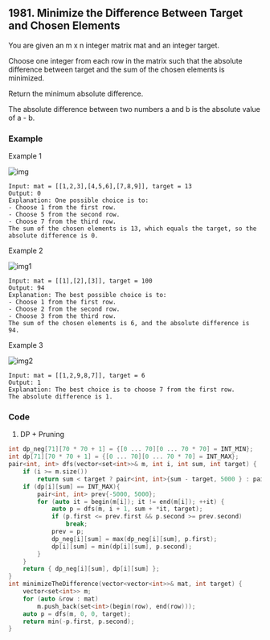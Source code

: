 ## 1981. Minimize the Difference Between Target and Chosen Elements

You are given an m x n integer matrix mat and an integer target.

Choose one integer from each row in the matrix such that the absolute difference between target and the sum of the chosen elements is minimized.

Return the minimum absolute difference.

The absolute difference between two numbers a and b is the absolute value of a - b.

### Example

Example 1

![img](https://assets.leetcode.com/uploads/2021/08/03/matrix1.png "img")

```text
Input: mat = [[1,2,3],[4,5,6],[7,8,9]], target = 13
Output: 0
Explanation: One possible choice is to:
- Choose 1 from the first row.
- Choose 5 from the second row.
- Choose 7 from the third row.
The sum of the chosen elements is 13, which equals the target, so the absolute difference is 0.
```

Example 2

![img1](https://assets.leetcode.com/uploads/2021/08/03/matrix1-1.png "img1")

```text
Input: mat = [[1],[2],[3]], target = 100
Output: 94
Explanation: The best possible choice is to:
- Choose 1 from the first row.
- Choose 2 from the second row.
- Choose 3 from the third row.
The sum of the chosen elements is 6, and the absolute difference is 94.
```

Example 3

![img2](https://assets.leetcode.com/uploads/2021/08/03/matrix1-3.png "img2")

```text
Input: mat = [[1,2,9,8,7]], target = 6
Output: 1
Explanation: The best choice is to choose 7 from the first row.
The absolute difference is 1.
```

### Code

1. DP + Pruning

```C++
int dp_neg[71][70 * 70 + 1] = {[0 ... 70][0 ... 70 * 70] = INT_MIN};
int dp[71][70 * 70 + 1] = {[0 ... 70][0 ... 70 * 70] = INT_MAX};
pair<int, int> dfs(vector<set<int>>& m, int i, int sum, int target) {
    if (i >= m.size())
        return sum < target ? pair<int, int>{sum - target, 5000 } : pair<int, int>{-5000, sum - target };
    if (dp[i][sum] == INT_MAX){
        pair<int, int> prev{-5000, 5000};
        for (auto it = begin(m[i]); it != end(m[i]); ++it) {
            auto p = dfs(m, i + 1, sum + *it, target);
            if (p.first <= prev.first && p.second >= prev.second)
                break;
            prev = p;
            dp_neg[i][sum] = max(dp_neg[i][sum], p.first);             
            dp[i][sum] = min(dp[i][sum], p.second);
        }
    }
    return { dp_neg[i][sum], dp[i][sum] };
}
int minimizeTheDifference(vector<vector<int>>& mat, int target) {
    vector<set<int>> m;
    for (auto &row : mat)
        m.push_back(set<int>(begin(row), end(row)));
    auto p = dfs(m, 0, 0, target);
    return min(-p.first, p.second);
}
```

